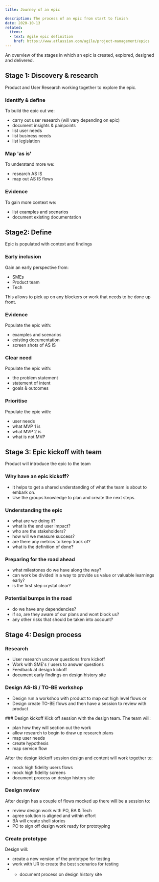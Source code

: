 ```yaml
---
title: Journey of an epic

description: The process of an epic from start to finish
date: 2020-10-13
related:
  items:
  - text: Agile epic definition
    href: https://www.atlassian.com/agile/project-management/epics
---
```


An overview of the stages in which an epic is created, explored, designed and delivered.

## Stage 1: Discovery & research

Product and User Research working together to explore the epic.

### Identify & define
To build the epic out we:
* carry out user research (will vary depending on epic)
* document insights & painpoints
* list user needs
* list business needs
* list legislation

### Map 'as is'
To understand more we:
* research AS IS
* map out AS IS flows

### Evidence
To gain more context we:
* list examples and scenarios
* document existing documentation



## Stage2: Define

Epic is populated with context and findings

### Early inclusion
Gain an early perspective from:
* SMEs
* Product team
* Tech

This allows to pick up on any blockers or work that needs to be done up front.


### Evidence
Populate the epic with:
* examples and scenarios
* existing documentation
* screen shots of AS IS

### Clear need
Populate the epic with:
* the problem statement
* statement of intent
* goals & outcomes

### Prioritise
Populate the epic with:
* user needs
* what MVP 1 is
* what MVP 2 is
* what is not MVP

## Stage 3: Epic kickoff with team

Product will introduce the epic to the team

### Why have an epic kickoff?
* It helps to get a shared understanding of what the team is about to embark on.
* Use the groups knowledge to plan and create the next steps.


### Understanding the epic
* what are we doing it?
* what is the end user impact?
* who are the stakeholders?
* how will we measure success?
* are there any metrics to keep track of?
* what is the definition of done?

### Preparing for the road ahead
* what milestones do we have along the way?
* can work be divided in a way to provide us value or valuable learnings early?
* is the first step crystal clear?

### Potential bumps in the road
* do we have any dependencies?
* if so, are they aware of our plans and wont block us?
* any other risks that should be taken into account?



## Stage 4: Design process

### Research
* User research uncover questions from kickoff
* Work with SME's / users to answer questions
* Feedback at design kickoff
* document early findings on design history site

### Design AS-IS / TO-BE workshop
* Design run a workshop with product to map out high level flows
or
* Design create TO-BE flows and then have a session to review with product

### Design kickoff
Kick off session with the design team. The team will:
* plan how they will section out the work
* allow research to begin to draw up research plans
* map user needs
* create hypothesis
* map service flow

After the design kickoff session design and content will work together to:
* mock high fidelity users flows
* mock high fidelity screens
* document process on design history site

### Design review
After design has a couple of flows mocked up there will be a session to:
* review design work with PO, BA & Tech
* agree solution is aligned and within effort
* BA will create shell stories
* PO to sign off design work ready for prototyping

### Create prototype
Design will:
* create a new version of the prototype for testing
* work with UR to create the best scenarios for testing
* * document process on design history site
